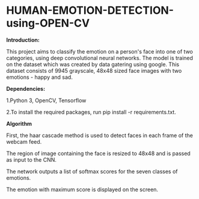# HUMAN-EMOTION-DETECTION-using-OPEN-CV

**Introduction:**

This project aims to classify the emotion on a person's face into one of two categories, using deep convolutional neural networks. The model is trained on the  dataset which was created by data gatering using google. This dataset consists of 9945 grayscale, 48x48 sized face images with two emotions -  happy and sad.

**Dependencies:**

1.Python 3, OpenCV, Tensorflow

2.To install the required packages, run pip install -r requirements.txt.

**Algorithm**

First, the haar cascade method is used to detect faces in each frame of the webcam feed.

The region of image containing the face is resized to 48x48 and is passed as input to the CNN.

The network outputs a list of softmax scores for the seven classes of emotions.

The emotion with maximum score is displayed on the screen.



